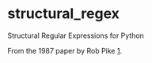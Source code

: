 # structural_regex

Structural Regular Expressions for Python

From the 1987 paper by Rob Pike [1].

[1]: http://doc.cat-v.org/bell_labs/structural_regexps/

